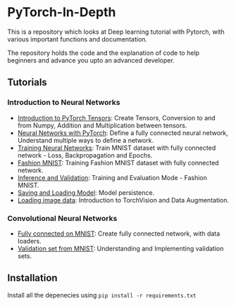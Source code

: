 # PyTorch-In-Depth
This is a repository which looks at Deep learning tutorial with Pytorch, with various important functions and documentation.

The repository holds the code and the explanation of code to help beginners and advance you upto an advanced developer. 

## Tutorials

### Introduction to Neural Networks

* [Introduction to PyTorch Tensors](https://github.com): Create Tensors, Conversion to and from Numpy, Addition and Multiplication between tensors.
* [Neural Networks with PyTorch](https://github.com): Define a fully connected neural network, Understand multiple ways to define a network.
* [Training Neural Networks](https://github.com): Train MNIST dataset with fully connected network - Loss, Backpropagation and Epochs.
* [Fashion MNIST](https://github.com): Training Fashion MNIST dataset with fully connected network.
* [Inference and Validation](https://github.com): Training and Evaluation Mode - Fashion MNIST.
* [Saving and Loading Model](https://github.com): Model persistence.
* [Loading image data](https://github.com): Introduction to TorchVision and Data Augmentation.

### Convolutional Neural Networks

* [Fully connected on MNIST](https://github.com): Create fully connected network, with data loaders.
* [Validation set from MNIST](https://github.com): Understanding and Implementing validation sets.


## Installation

Install all the depenecies using `pip install -r requirements.txt`
